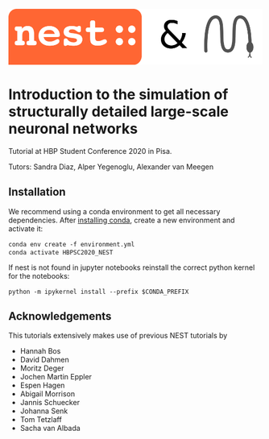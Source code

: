 ![](nest-and-snakemake.png)

# Introduction to the simulation of structurally detailed large-scale neuronal networks

Tutorial at HBP Student Conference 2020 in Pisa.

Tutors: Sandra Diaz, Alper Yegenoglu, Alexander van Meegen

## Installation

We recommend using a conda environment to get all necessary dependencies.
After [installing conda](https://conda.io/docs/user-guide/install/index.html), create a new environment and activate it:
```
conda env create -f environment.yml
conda activate HBPSC2020_NEST
```

If nest is not found in jupyter notebooks reinstall the correct python kernel for the notebooks:
```
python -m ipykernel install --prefix $CONDA_PREFIX
```

## Acknowledgements

This tutorials extensively makes use of previous NEST tutorials by
* Hannah Bos
* David Dahmen
* Moritz Deger
* Jochen Martin Eppler
* Espen Hagen
* Abigail Morrison
* Jannis Schuecker
* Johanna Senk
* Tom Tetzlaff
* Sacha van Albada
